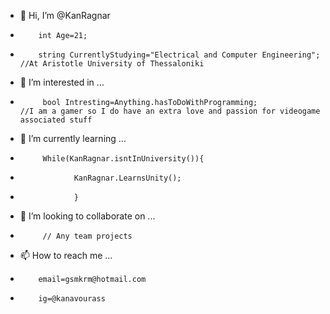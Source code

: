 - 👋 Hi, I’m @KanRagnar
-         int Age=21;
-         string CurrentlyStudying="Electrical and Computer Engineering";           //At Aristotle University of Thessaloniki
- 👀 I’m interested in ...
-          bool Intresting=Anything.hasToDoWithProgramming;                     //I am a gamer so I do have an extra love and passion for videogame associated stuff
- 🌱 I’m currently learning ...
-          While(KanRagnar.isntInUniversity()){
-                 KanRagnar.LearnsUnity();
-                 }
- 💞️ I’m looking to collaborate on ...
-          // Any team projects 
- 📫 How to reach me ...
-         email=gsmkrm@hotmail.com
-         ig=@kanavourass

<!---
KanRagnar/KanRagnar is a ✨ special ✨ repository because its `README.md` (this file) appears on your GitHub profile.
You can click the Preview link to take a look at your changes.
--->
